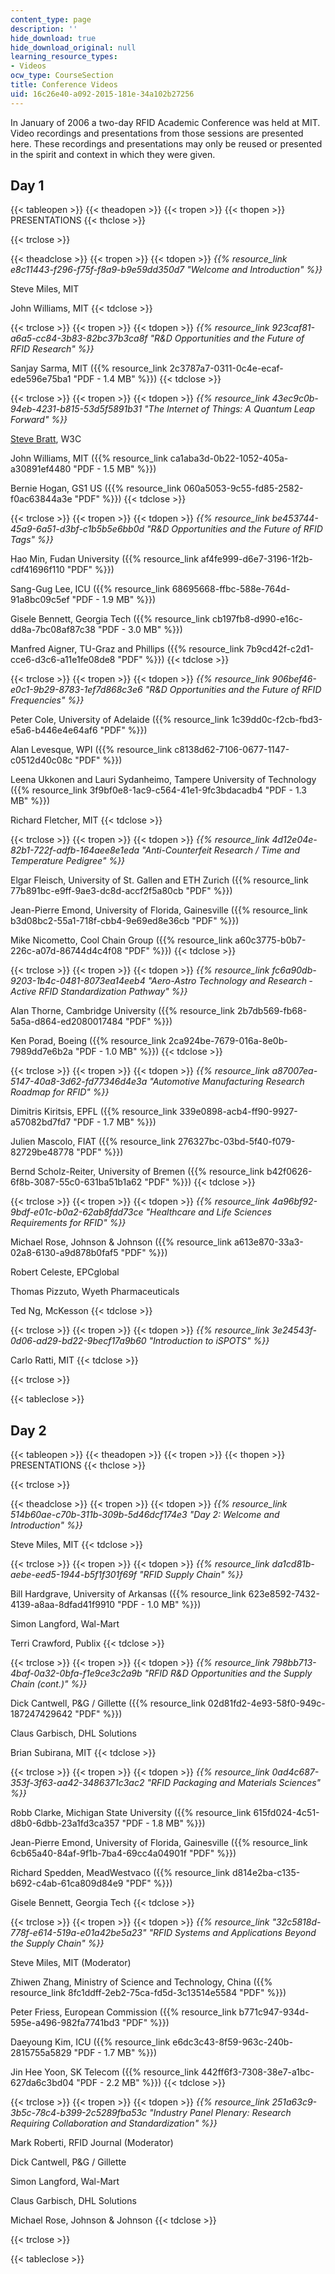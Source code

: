 ```yaml
---
content_type: page
description: ''
hide_download: true
hide_download_original: null
learning_resource_types:
- Videos
ocw_type: CourseSection
title: Conference Videos
uid: 16c26e40-a092-2015-181e-34a102b27256
---
```


In January of 2006 a two-day RFID Academic Conference was held at MIT. Video recordings and presentations from those sessions are presented here. These recordings and presentations may only be reused or presented in the spirit and context in which they were given.

Day 1
-----

{{< tableopen >}}
{{< theadopen >}}
{{< tropen >}}
{{< thopen >}}
PRESENTATIONS
{{< thclose >}}

{{< trclose >}}

{{< theadclose >}}
{{< tropen >}}
{{< tdopen >}}
_{{% resource_link e8c11443-f296-f75f-f8a9-b9e59dd350d7 "Welcome and Introduction" %}}_  
  
Steve Miles, MIT  
  
John Williams, MIT
{{< tdclose >}}

{{< trclose >}}
{{< tropen >}}
{{< tdopen >}}
_{{% resource_link 923caf81-a6a5-cc84-3b83-82bc37b3ca8f "R&D Opportunities and the Future of RFID Research" %}}_  
  
Sanjay Sarma, MIT ({{% resource_link 2c3787a7-0311-0c4e-ecaf-ede596e75ba1 "PDF - 1.4 MB" %}})
{{< tdclose >}}

{{< trclose >}}
{{< tropen >}}
{{< tdopen >}}
_{{% resource_link 43ec9c0b-94eb-4231-b815-53d5f5891b31 "The Internet of Things: A Quantum Leap Forward" %}}_  
  
[Steve Bratt](http://www.w3.org/2006/Talks/0123-sb-W3C-ThingsWeb/), W3C  
  
John Williams, MIT ({{% resource_link ca1aba3d-0b22-1052-405a-a30891ef4480 "PDF - 1.5 MB" %}})  
  
Bernie Hogan, GS1 US ({{% resource_link 060a5053-9c55-fd85-2582-f0ac63844a3e "PDF" %}})
{{< tdclose >}}

{{< trclose >}}
{{< tropen >}}
{{< tdopen >}}
_{{% resource_link be453744-45a9-6a51-d3bf-c1b5b5e6bb0d "R&D Opportunities and the Future of RFID Tags" %}}_  
  
Hao Min, Fudan University ({{% resource_link af4fe999-d6e7-3196-1f2b-cdf41696f110 "PDF" %}})  
  
Sang-Gug Lee, ICU ({{% resource_link 68695668-ffbc-588e-764d-91a8bc09c5ef "PDF - 1.9 MB" %}})  
  
Gisele Bennett, Georgia Tech ({{% resource_link cb197fb8-d990-e16c-dd8a-7bc08af87c38 "PDF - 3.0 MB" %}})  
  
Manfred Aigner, TU-Graz and Phillips ({{% resource_link 7b9cd42f-c2d1-cce6-d3c6-a11e1fe08de8 "PDF" %}})
{{< tdclose >}}

{{< trclose >}}
{{< tropen >}}
{{< tdopen >}}
_{{% resource_link 906bef46-e0c1-9b29-8783-1ef7d868c3e6 "R&D Opportunities and the Future of RFID Frequencies" %}}_  
  
Peter Cole, University of Adelaide ({{% resource_link 1c39dd0c-f2cb-fbd3-e5a6-b446e4e64af6 "PDF" %}})  
  
Alan Levesque, WPI ({{% resource_link c8138d62-7106-0677-1147-c0512d40c08c "PDF" %}})  
  
Leena Ukkonen and Lauri Sydanheimo, Tampere University of Technology ({{% resource_link 3f9bf0e8-1ac9-c564-41e1-9fc3bdacadb4 "PDF - 1.3 MB" %}})  
  
Richard Fletcher, MIT
{{< tdclose >}}

{{< trclose >}}
{{< tropen >}}
{{< tdopen >}}
_{{% resource_link 4d12e04e-82b1-722f-adfb-164aee8e1eda "Anti-Counterfeit Research / Time and Temperature Pedigree" %}}_  
  
Elgar Fleisch, University of St. Gallen and ETH Zurich ({{% resource_link 77b891bc-e9ff-9ae3-dc8d-accf2f5a80cb "PDF" %}})  
  
Jean-Pierre Emond, University of Florida, Gainesville ({{% resource_link b3d08bc2-55a1-718f-cbb4-9e69ed8e36cb "PDF" %}})  
  
Mike Nicometto, Cool Chain Group ({{% resource_link a60c3775-b0b7-226c-a07d-86744d4c4f08 "PDF" %}})
{{< tdclose >}}

{{< trclose >}}
{{< tropen >}}
{{< tdopen >}}
_{{% resource_link fc6a90db-9203-1b4c-0481-8073ea14eeb4 "Aero-Astro Technology and Research ‑ Active RFID Standardization Pathway" %}}_  
  
Alan Thorne, Cambridge University ({{% resource_link 2b7db569-fb68-5a5a-d864-ed2080017484 "PDF" %}})  
  
Ken Porad, Boeing ({{% resource_link 2ca924be-7679-016a-8e0b-7989dd7e6b2a "PDF - 1.0 MB" %}})
{{< tdclose >}}

{{< trclose >}}
{{< tropen >}}
{{< tdopen >}}
_{{% resource_link a87007ea-5147-40a8-3d62-fd77346d4e3a "Automotive Manufacturing Research Roadmap for RFID" %}}_  
  
Dimitris Kiritsis, EPFL ({{% resource_link 339e0898-acb4-ff90-9927-a57082bd7fd7 "PDF - 1.7 MB" %}})  
  
Julien Mascolo, FIAT ({{% resource_link 276327bc-03bd-5f40-f079-82729be48778 "PDF" %}})  
  
Bernd Scholz-Reiter, University of Bremen ({{% resource_link b42f0626-6f8b-3087-55c0-631ba51b1a62 "PDF" %}})
{{< tdclose >}}

{{< trclose >}}
{{< tropen >}}
{{< tdopen >}}
_{{% resource_link 4a96bf92-9bdf-e01c-b0a2-62ab8fdd73ce "Healthcare and Life Sciences Requirements for RFID" %}}_  
  
Michael Rose, Johnson & Johnson ({{% resource_link a613e870-33a3-02a8-6130-a9d878b0faf5 "PDF" %}})  
  
Robert Celeste, EPCglobal  
  
Thomas Pizzuto, Wyeth Pharmaceuticals  
  
Ted Ng, McKesson
{{< tdclose >}}

{{< trclose >}}
{{< tropen >}}
{{< tdopen >}}
_{{% resource_link 3e24543f-0d06-ad29-bd22-9becf17a9b60 "Introduction to iSPOTS" %}}_  
  
Carlo Ratti, MIT
{{< tdclose >}}

{{< trclose >}}

{{< tableclose >}}

Day 2
-----

{{< tableopen >}}
{{< theadopen >}}
{{< tropen >}}
{{< thopen >}}
PRESENTATIONS
{{< thclose >}}

{{< trclose >}}

{{< theadclose >}}
{{< tropen >}}
{{< tdopen >}}
_{{% resource_link 514b60ae-c70b-311b-309b-5d46dcf174e3 "Day 2: Welcome and Introduction" %}}_  
  
Steve Miles, MIT
{{< tdclose >}}

{{< trclose >}}
{{< tropen >}}
{{< tdopen >}}
_{{% resource_link da1cd81b-aebe-eed5-1944-b5f1f301f69f "RFID Supply Chain" %}}_  
  
Bill Hardgrave, University of Arkansas ({{% resource_link 623e8592-7432-4139-a8aa-8dfad41f9910 "PDF - 1.0 MB" %}})  
  
Simon Langford, Wal-Mart  
  
Terri Crawford, Publix
{{< tdclose >}}

{{< trclose >}}
{{< tropen >}}
{{< tdopen >}}
_{{% resource_link 798bb713-4baf-0a32-0bfa-f1e9ce3c2a9b "RFID R&D Opportunities and the Supply Chain (cont.)" %}}_  
  
Dick Cantwell, P&G / Gillette ({{% resource_link 02d81fd2-4e93-58f0-949c-187247429642 "PDF" %}})  
  
Claus Garbisch, DHL Solutions  
  
Brian Subirana, MIT
{{< tdclose >}}

{{< trclose >}}
{{< tropen >}}
{{< tdopen >}}
_{{% resource_link 0ad4c687-353f-3f63-aa42-3486371c3ac2 "RFID Packaging and Materials Sciences" %}}_  
  
Robb Clarke, Michigan State University ({{% resource_link 615fd024-4c51-d8b0-6dbb-23a1fd3ca357 "PDF - 1.8 MB" %}})  
  
Jean-Pierre Emond, University of Florida, Gainesville ({{% resource_link 6cb65a40-84af-9f1b-7ba4-69cc4a04901f "PDF" %}})  
  
Richard Spedden, MeadWestvaco ({{% resource_link d814e2ba-c135-b692-c4ab-61ca809d84e9 "PDF" %}})  
  
Gisele Bennett, Georgia Tech
{{< tdclose >}}

{{< trclose >}}
{{< tropen >}}
{{< tdopen >}}
_{{% resource_link "32c5818d-778f-e614-519a-e01a42be5a23" "RFID Systems and Applications Beyond the Supply Chain" %}}_  
  
Steve Miles, MIT (Moderator)  
  
Zhiwen Zhang, Ministry of Science and Technology, China ({{% resource_link 8fc1ddff-2eb2-75ca-fd5d-3c13514e5584 "PDF" %}})  
  
Peter Friess, European Commission ({{% resource_link b771c947-934d-595e-a496-982fa7741bd3 "PDF" %}})  
  
Daeyoung Kim, ICU ({{% resource_link e6dc3c43-8f59-963c-240b-2815755a5829 "PDF - 1.7 MB" %}})  
  
Jin Hee Yoon, SK Telecom ({{% resource_link 442ff6f3-7308-38e7-a1bc-627da6c3bd04 "PDF - 2.2 MB" %}})
{{< tdclose >}}

{{< trclose >}}
{{< tropen >}}
{{< tdopen >}}
_{{% resource_link 251a63c9-3b5c-78c4-b399-2c5289fba53c "Industry Panel Plenary: Research Requiring Collaboration and Standardization" %}}_  
  
Mark Roberti, RFID Journal (Moderator)  
  
Dick Cantwell, P&G / Gillette  
  
Simon Langford, Wal-Mart  
  
Claus Garbisch, DHL Solutions  
  
Michael Rose, Johnson & Johnson
{{< tdclose >}}

{{< trclose >}}

{{< tableclose >}}